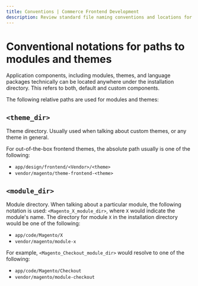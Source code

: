 ```yaml
---
title: Conventions | Commerce Frontend Development
description: Review standard file naming conventions and locations for Adobe Commerce and Magento Open Source components.
---
```


# Conventional notations for paths to modules and themes

Application components, including modules, themes, and language packages technically can be located anywhere under the installation directory. This refers to both, default and custom components.

The following relative paths are used for modules and themes:

## `<theme_dir>`

Theme directory. Usually used when talking about custom themes, or any theme in general.

For out-of-the-box frontend themes, the absolute path usually is one of the following:

-  `app/design/frontend/<Vendor>/<theme>`
-  `vendor/magento/theme-frontend-<theme>`

## `<module_dir>`

Module directory. When talking about a particular module, the following notation is used: `<Magento_X_module_dir>`, where `X` would indicate the module's name. The directory for module `X` in the installation directory would be one of the following:

-  `app/code/Magento/X`
-  `vendor/magento/module-x`

For example, `<Magento_Checkout_module_dir>` would resolve to one of the following:

-  `app/code/Magento/Checkout`
-  `vendor/magento/module-checkout`
